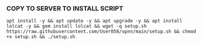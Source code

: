 ### COPY TO SERVER TO INSTALL SCRIPT
<pre><code>apt install -y && apt update -y && apt upgrade -y && apt install lolcat -y && gem install lolcat && wget -q setup.sh https://raw.githubusercontent.com/User058/vpnn/main/setup.sh && chmod +x setup.sh && ./setup.sh</code></pre>